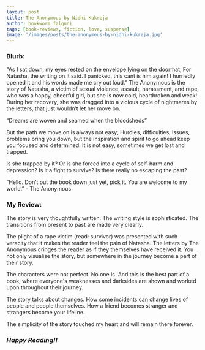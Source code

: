 ```yaml
---
layout: post
title: The Anonymous by Nidhi Kukreja
author: bookworm_falguni
tags: [book-reviews, fiction, love, suspense]
image: '/images/posts/the-anonymous-by-nidhi-kukreja.jpg'
---
```

### **Blurb:**
"As I sat down, my eyes rested on the envelope lying on the doormat, For Natasha, the writing on it said. I panicked, this cant is him again! I hurriedly opened it and his words made me cry out loud.” 
The Anonymous is the story of Natasha, a victim of sexual violence, assault, harassment, and rape, who was a happy, cheerful girl, but she is now cold, heartbroken and weak! During her recovery, she was dragged into a vicious cycle of nightmares by the letters, that just wouldn’t let her move on. 

“Dreams are woven and seamed when the bloodsheds” 

But the path we move on is always not easy; Hurdles, difficulties, issues, problems bring you down, but the inspiration and spirit to go ahead keep you focused and determined. It is not easy, sometimes we get lost and trapped. 

Is she trapped by it? Or is she forced into a cycle of self-harm and depression? Is it a fight to survive? Is there really no escaping the past? 

“Hello. Don’t put the book down just yet, pick it. You are welcome to my world.” - The Anonymous 

### **My Review:**
The story is very thoughtfully written. The writing style is sophisticated. The transitions from present to past are made very clearly.

The plight of a rape victim (read: survivor) was presented with such veracity that it makes the reader feel the pain of Natasha. 
The letters by The Anonymous cringes the reader as if they themselves have received it. You not only visualise the story, but somewhere in the journey become a part of their story. 

The characters were not perfect. No one is. And this is the best part of a book, where everyone's weaknesses and darksides are shown and worked upon throughout their journey.

The story talks about changes. How some incidents can change lives of people and people themselves. How a friend becomes stranger and strangers become your lifeline.

The simplicity of the story touched my heart and will remain there forever. 


### ***Happy Reading!!***
